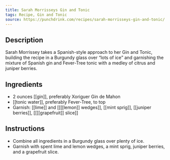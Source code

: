 ```yaml
---
title: Sarah Morrisseys Gin and Tonic
tags: Recipe, Gin and Tonic
source: https://punchdrink.com/recipes/sarah-morrisseys-gin-and-tonic/
---
```

## Description
Sarah Morrissey takes a Spanish-style approach to her Gin and Tonic, building the recipe in a Burgundy glass over “lots of ice” and garnishing the mixture of Spanish gin and Fever-Tree tonic with a medley of citrus and juniper berries.
## Ingredients
- 2 ounces [[gin]], preferably Xoriguer Gin de Mahon
- [[tonic water]], preferably Fever-Tree, to top
- Garnish: [[lime]] and [[[[lemon]] wedges]], [[mint sprig]], [[juniper berries]], [[[[grapefruit]] slice]]
## Instructions
- Combine all ingredients in a Burgundy glass over plenty of ice.
- Garnish with spent lime and lemon wedges, a mint sprig, juniper berries, and a grapefruit slice.

